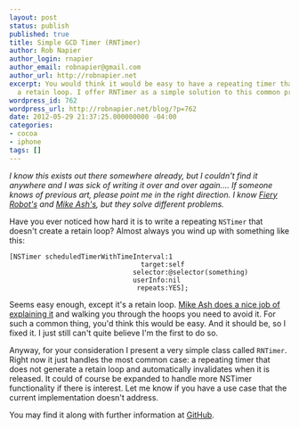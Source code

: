 ```yaml
---
layout: post
status: publish
published: true
title: Simple GCD Timer (RNTimer)
author: Rob Napier
author_login: rnapier
author_email: robnapier@gmail.com
author_url: http://robnapier.net
excerpt: You would think it would be easy to have a repeating timer that didn't create
  a retain loop. I offer RNTimer as a simple solution to this common problem.
wordpress_id: 762
wordpress_url: http://robnapier.net/blog/?p=762
date: 2012-05-29 21:37:25.000000000 -04:00
categories:
- cocoa
- iphone
tags: []
---
```

<i>I know this exists out there somewhere already, but I couldn't find it anywhere and I was sick of writing it over and over again.... If someone knows of previous art, please point me in the right direction. I know <a href="http://www.fieryrobot.com/blog/2010/07/10/a-watchdog-timer-in-gcd/" target="_blank">Fiery Robot's</a> and <a href="http://www.mikeash.com/pyblog/friday-qa-2010-07-02-background-timers.html" target="_blank">Mike Ash's</a>, but they solve different problems.</i>

Have you ever noticed how hard it is to write a repeating `NSTimer` that doesn't create a retain loop? Almost always you wind up with something like this:

    [NSTimer scheduledTimerWithTimeInterval:1
                                     target:self
                                   selector:@selector(something)
                                   userInfo:nil 
                                    repeats:YES];

Seems easy enough, except it's a retain loop. <a href="http://www.mikeash.com/pyblog/friday-qa-2010-04-30-dealing-with-retain-cycles.html" target="_blank">Mike Ash does a nice job of explaining it</a> and walking you through the hoops you need to avoid it. For such a common thing, you'd think this would be easy. And it should be, so I fixed it. I just still can't quite believe I'm the first to do so.

Anyway, for your consideration I present a very simple class called `RNTimer`. Right now it just handles the most common case: a repeating timer that does not generate a retain loop and automatically invalidates when it is released. It could of course be expanded to handle more NSTimer functionality if there is interest. Let me know if you have a use case that the current implementation doesn't address.

You may find it along with further information at <a href="https://github.com/rnapier/RNTimer" target="_blank">GitHub</a>.
